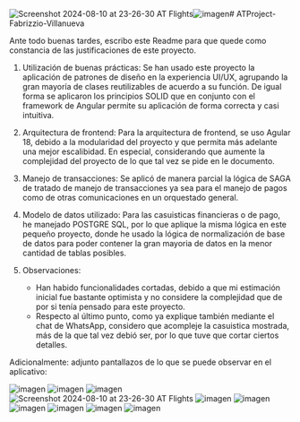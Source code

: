 ![Screenshot 2024-08-10 at 23-26-30 AT Flights](https://github.com/user-attachments/assets/10c22c3a-c997-4344-8b2b-48dfc3232677)![imagen](https://github.com/user-attachments/assets/17a5d52d-b7ec-46c2-987e-19359ac680fc)# ATProject-Fabrizzio-Villanueva

Ante todo buenas tardes, escribo este Readme para que quede como constancia de las justificaciones de este proyecto.

1. Utilización de buenas prácticas: Se han usado este proyecto la aplicación de patrones de diseño en la experiencia UI/UX, agrupando la gran mayoría de clases reutilizables de acuerdo a su función. De igual forma se aplicaron los principios SOLID que en conjunto con el framework de Angular permite su aplicación de forma correcta y casi intuitiva.

2. Arquitectura de frontend: Para la arquitectura de frontend, se uso Agular 18, debido a la modularidad del proyecto y que permita más adelante una mejor escalibidad. En especial, considerando que aumente la complejidad del proyecto de lo que tal vez se pide en le documento.

3. Manejo de transacciones: Se aplicó de manera parcial la lógica de SAGA de tratado de manejo de transacciones ya sea para el manejo de pagos como de otras comunicaciones en un orquestado general.
  
4. Modelo de datos utilizado: Para las casuisticas financieras o de pago, he manejado POSTGRE SQL, por lo que aplique la misma lógica en este pequeño proyecto, donde he usado la lógica de normalización de base de datos para poder contener la gran mayoria de datos en la menor cantidad de tablas posibles.

5. Observaciones:
      - Han habido funcionalidades cortadas, debido a que mi estimación inicial fue bastante optimista y no considere la complejidad que de por si tenía pensado para este proyecto.
      - Respecto al último punto, como ya explique también mediante el chat de WhatsApp, considero que acompleje la casuistica mostrada, más de la que tal vez debió ser, por lo que tuve que cortar ciertos detalles.
  
Adicionalmente: adjunto pantallazos de lo que se puede observar en el aplicativo:

![imagen](https://github.com/user-attachments/assets/8cb5d7ed-2dab-48d0-b5a0-b6713f911fc3)
![imagen](https://github.com/user-attachments/assets/2e8a80f7-6361-43e5-a155-dfd08daf453f)
![imagen](https://github.com/user-attachments/assets/73164a63-b709-4c75-bd8f-a5651500406c)
![Screenshot 2024-08-10 at 23-26-30 AT Flights](https://github.com/user-attachments/assets/3278ff68-f1ce-426d-a3aa-4f16093aba66)
![imagen](https://github.com/user-attachments/assets/7d787155-ec8d-40ef-b4bf-92bd5e85cac9)
![imagen](https://github.com/user-attachments/assets/081d6811-bfa7-40ee-a1ca-43a345791f69)
![imagen](https://github.com/user-attachments/assets/f98d61fc-7cb6-40af-8c47-6c3ab86d69ae)
![imagen](https://github.com/user-attachments/assets/ba0eb4da-1058-454a-9087-87c4cfaad36d)
![imagen](https://github.com/user-attachments/assets/0ae315f6-df5a-4aa3-8731-f18e7733f2a4)
![imagen](https://github.com/user-attachments/assets/681f81aa-bcd9-4c6e-9965-c45cc054b485)
